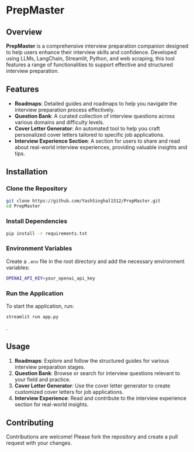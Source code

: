 
# PrepMaster

## Overview

**PrepMaster** is a comprehensive interview preparation companion designed to help users enhance their interview skills and confidence. Developed using LLMs, LangChain, Streamlit, Python, and web scraping, this tool features a range of functionalities to support effective and structured interview preparation.

## Features

- **Roadmaps**: Detailed guides and roadmaps to help you navigate the interview preparation process effectively.
- **Question Bank**: A curated collection of interview questions across various domains and difficulty levels.
- **Cover Letter Generator**: An automated tool to help you craft personalized cover letters tailored to specific job applications.
- **Interview Experience Section**: A section for users to share and read about real-world interview experiences, providing valuable insights and tips.

## Installation

### Clone the Repository

```bash
git clone https://github.com/YashSinghal1512/PrepMaster.git
cd PrepMaster
```

### Install Dependencies

```bash
pip install -r requirements.txt
```

### Environment Variables

Create a `.env` file in the root directory and add the necessary environment variables:

```bash
OPENAI_API_KEY=your_openai_api_key
```

### Run the Application

To start the application, run:

```bash
streamlit run app.py
```

.

## Usage

1. **Roadmaps**: Explore and follow the structured guides for various interview preparation stages.
2. **Question Bank**: Browse or search for interview questions relevant to your field and practice.
3. **Cover Letter Generator**: Use the cover letter generator to create customized cover letters for job applications.
4. **Interview Experience**: Read and contribute to the interview experience section for real-world insights.

## Contributing

Contributions are welcome! Please fork the repository and create a pull request with your changes.


